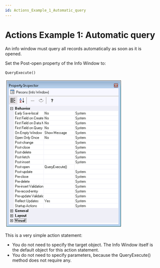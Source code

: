 ```yaml
---
id: Actions_Example_1_Automatic_query
---
```


# Actions Example 1: Automatic query

An info window must query all records automatically as soon as it is opened.

Set the Post-open property of the Info Window to:

```
QueryExecute()
```

![](./assets/9138fa16-ccd8-42b9-b215-1653db3ede6a.png)

This is a very simple action statement:

- You do not need to specify the target object. The Info Window itself is the default object for this action statement.
- You do not need to specify parameters, because the QueryExecute() method does not require any.